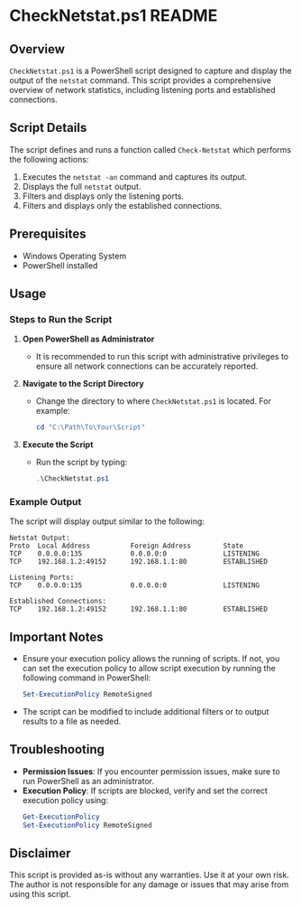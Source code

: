 # CheckNetstat.ps1 README

## Overview

`CheckNetstat.ps1` is a PowerShell script designed to capture and display the output of the `netstat` command. This script provides a comprehensive overview of network statistics, including listening ports and established connections.

## Script Details

The script defines and runs a function called `Check-Netstat` which performs the following actions:
1. Executes the `netstat -an` command and captures its output.
2. Displays the full `netstat` output.
3. Filters and displays only the listening ports.
4. Filters and displays only the established connections.

## Prerequisites

- Windows Operating System
- PowerShell installed

## Usage

### Steps to Run the Script

1. **Open PowerShell as Administrator**
   - It is recommended to run this script with administrative privileges to ensure all network connections can be accurately reported.

2. **Navigate to the Script Directory**
   - Change the directory to where `CheckNetstat.ps1` is located. For example:
     ```powershell
     cd "C:\Path\To\Your\Script"
     ```

3. **Execute the Script**
   - Run the script by typing:
     ```powershell
     .\CheckNetstat.ps1
     ```

### Example Output

The script will display output similar to the following:

```
Netstat Output:
Proto  Local Address          Foreign Address        State
TCP    0.0.0.0:135            0.0.0.0:0              LISTENING
TCP    192.168.1.2:49152      192.168.1.1:80         ESTABLISHED

Listening Ports:
TCP    0.0.0.0:135            0.0.0.0:0              LISTENING

Established Connections:
TCP    192.168.1.2:49152      192.168.1.1:80         ESTABLISHED
```

## Important Notes

- Ensure your execution policy allows the running of scripts. If not, you can set the execution policy to allow script execution by running the following command in PowerShell:
  ```powershell
  Set-ExecutionPolicy RemoteSigned
  ```

- The script can be modified to include additional filters or to output results to a file as needed.

## Troubleshooting

- **Permission Issues**: If you encounter permission issues, make sure to run PowerShell as an administrator.
- **Execution Policy**: If scripts are blocked, verify and set the correct execution policy using:
  ```powershell
  Get-ExecutionPolicy
  Set-ExecutionPolicy RemoteSigned
  ```

## Disclaimer
This script is provided as-is without any warranties. Use it at your own risk. The author is not responsible for any damage or issues that may arise from using this script.
